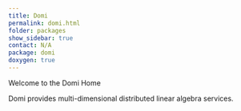 ```yaml
---
title: Domi
permalink: domi.html
folder: packages
show_sidebar: true
contact: N/A
package: domi
doxygen: true
---
```


Welcome to the Domi Home

Domi provides multi-dimensional distributed linear algebra services.
